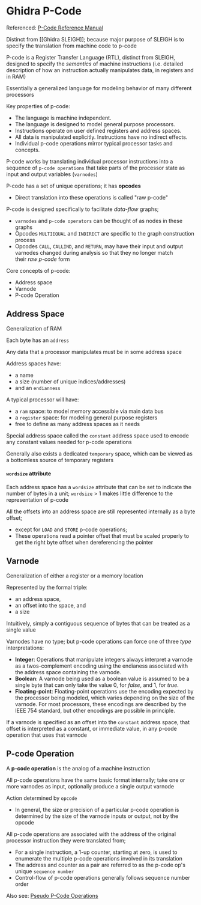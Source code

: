 # Ghidra P-Code

Referenced: [P-Code Reference Manual](https://spinsel.dev/assets/2020-06-17-ghidra-brainfuck-processor-1/ghidra_docs/language_spec/html/pcoderef.html)

Distinct from [[Ghidra SLEIGH]]; because major purpose of SLEIGH is to specify the translation from machine code to p-code

P-code is a Register Transfer Language (RTL), distinct from SLEIGH, designed to specify the _semantics_ of machine instructions (i.e. detailed description of how an instruction actually manipulates data, in registers and in RAM)

Essentially a generalized language for modeling behavior of many different processors

Key properties of p-code:
- The language is machine independent.
- The language is designed to model general purpose processors.
- Instructions operate on user defined registers and address spaces.
- All data is manipulated explicitly. Instructions have no indirect effects.
- Individual p-code operations mirror typical processor tasks and concepts.

P-code works by translating individual processor instructions into a sequence of `p-code operations` that take parts of the processor state as input and output variables (`varnodes`)

P-code has a set of unique operations; it has **opcodes**
- Direct translation into these operations is called "raw p-code"

P-code is designed specifically to facilitate _data-flow_ graphs;
- `varnodes` and `p-code operators` can be thought of as nodes in these graphs
- Opcodes `MULTIEQUAL` and `INDIRECT` are specific to the graph construction process
- Opcodes `CALL`, `CALLIND`, and `RETURN`, may have their input and output varnodes changed during analysis so that they no longer match their _raw p-code_ form

Core concepts of p-code:
- Address space
- Varnode
- P-code Operation

## Address Space
Generalization of RAM

Each byte has an `address`

Any data that a processor manipulates must be in some address space

Address spaces have:
- a name
- a size (number of unique indices/addresses)
- and an `endianness`

A typical processor will have:
- a `ram` space: to model memory accessible via main data bus
- a `register` space: for modeling general purpose registers 
- free to define as many address spaces as it needs

Special address space called the `constant` address space used to encode any constant values needed for p-code operations

Generally also exists a dedicated `temporary` space, which can be viewed as a bottomless source of temporary registers

#### `wordsize` attribute
Each address space has a `wordsize` attribute that can be set to indicate the number of bytes in a unit; `wordsize` > 1 makes little difference to the representation of p-code

All the offsets into an address space are still represented internally as a byte offset;
- except for `LOAD` and `STORE` p-code operations; 
- These operations read a pointer offset that must be scaled properly to get the right byte offset when dereferencing the pointer

## Varnode
Generalization of either a register or a memory location

Represented by the formal triple: 
- an address space, 
- an offset into the space, and 
- a size

Intuitively, simply a contiguous sequence of bytes that can be treated as a single value

Varnodes have no type; but p-code operations can force one of three _type_ interpretations:
- **Integer**: Operations that manipulate integers always interpret a varnode as a twos-complement encoding using the endianess associated with the address space containing the varnode.
- **Boolean**: A varnode being used as a boolean value is assumed to be a single byte that can only take the value 0, for _false_, and 1, for _true_.
- **Floating-point**: Floating-point operations use the encoding expected by the processor being modeled, which varies depending on the size of the varnode. For most processors, these encodings are described by the IEEE 754 standard, but other encodings are possible in principle.

If a varnode is specified as an offset into the `constant` address space, that offset is interpreted as a constant, or immediate value, in any p-code operation that uses that varnode

## P-code Operation
A **p-code operation** is the analog of a machine instruction

All p-code operations have the same basic format internally; take one or more varnodes as input, optionally produce a single output varnode

Action determined by `opcode`
- In general, the size or precision of a particular p-code operation is determined by the size of the varnode inputs or output, not by the opcode

All p-code operations are associated with the address of the original processor instruction they were translated from; 
- For a single instruction, a 1-up counter, starting at zero, is used to enumerate the multiple p-code operations involved in its translation
- The address and counter as a pair are referred to as the p-code op's unique `sequence number`
- Control-flow of p-code operations generally follows sequence number order

Also see: [Pseudo P-Code Operations](https://spinsel.dev/assets/2020-06-17-ghidra-brainfuck-processor-1/ghidra_docs/language_spec/html/pseudo-ops.html)
